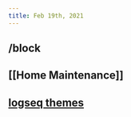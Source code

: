 ```yaml
---
title: Feb 19th, 2021
---
```


## /block
## [[Home Maintenance]]
## [logseq themes](https://github.com/PiotrSss/logseq-bujo-theme)
##
